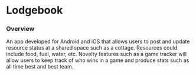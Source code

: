 # Lodgebook #

### Overview ###
An app developed for Android and iOS that allows users to post and update resource status at a shared space such as a cottage. Resources could include food, fuel, water, etc. Novelty features such as a game tracker will allow users to keep track of who wins in a game and produce stats such as all time best and best team.
